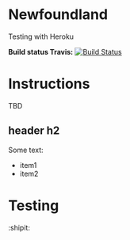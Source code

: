# Newfoundland
Testing with Heroku

**Build status Travis:** [![Build Status](https://travis-ci.org/meiyou10/Newfoundland.svg?branch=master)](https://travis-ci.org/meiyou10/Newfoundland)

# Instructions
TBD

## header h2
Some text:
* item1
* item2

# Testing
:shipit:
